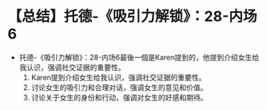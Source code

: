 # 【总结】托德-《吸引力解锁》：28-内场6

-   托德-《吸引力解锁》：28-内场6最後一個是Karen提到的，他提到介绍女生给我认识，强调社交证据的重要性。
    1.  Karen提到介绍女生给我认识，强调社交证据的重要性。
    2.  讨论女生的吸引力和合理对话，强调女生的意见和价值。
    3.  讨论关于女生的身份和行动，强调对女生的好感和期待。